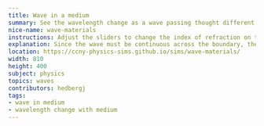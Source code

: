 ```yaml
---
title: Wave in a medium
summary: See the wavelength change as a wave passing thought different mediums
nice-name: wave-materials
instructions: Adjust the sliders to change the index of refraction on the right, and the frequency of the incoming wave
explanation: Since the wave must be continuous across the boundary, the frequency of oscillations must be constant.
location: https://ccny-physics-sims.github.io/sims/wave-materials/
width: 810
height: 400
subject: physics
topics: waves
contributors: hedbergj
tags:
- wave in medium
- wavelength change with medium
---
```

